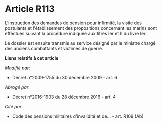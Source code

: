 # Article R113

L'instruction des demandes de pension pour infirmité, la visite des postulants et l'établissement des propositions concernant
les marins sont effectués suivant la procédure indiquée aux titres Ier et II du livre Ier.

Le dossier est ensuite transmis au service désigné par le ministre chargé des anciens combattants et victimes de guerre.

**Liens relatifs à cet article**

_Modifié par_:

  - Décret n°2009-1755 du 30 décembre 2009 - art. 6

_Abrogé par_:

  - Décret n°2016-1903 du 28 décembre 2016 - art. 4

_Cité par_:

  - Code des pensions militaires d'invalidité et de... - art. R109 (Ab)
